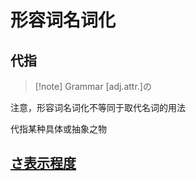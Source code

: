 # 形容词名词化

## 代指

> [!note] Grammar
> [adj.attr.]の

注意，形容词名词化不等同于取代名词的用法  

代指某种具体或抽象之物

## [さ表示程度](../7.compound_word/さ.md#さ表示程度)